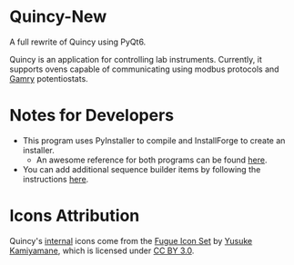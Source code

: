 # Quincy-New
A full rewrite of Quincy using PyQt6.

Quincy is an application for controlling lab instruments. Currently, it supports ovens capable of communicating using modbus protocols and [Gamry](https://www.gamry.com/) potentiostats.

# Notes for Developers
- This program uses PyInstaller to compile and InstallForge to create an installer.
    * An awesome reference for both programs can be found [here](https://www.pythonguis.com/tutorials/packaging-pyqt6-applications-windows-pyinstaller/).
- You can add additional sequence builder items by following the instructions [here](/docs/Adding%20New%20Sequence%20Items.md).

# Icons Attribution
Quincy's [internal](/icons/internal/) icons come from the [Fugue Icon Set](https://p.yusukekamiyamane.com/) by [Yusuke Kamiyamane](https://p.yusukekamiyamane.com/about/), which is licensed under [CC BY 3.0](https://creativecommons.org/licenses/by/3.0/).
